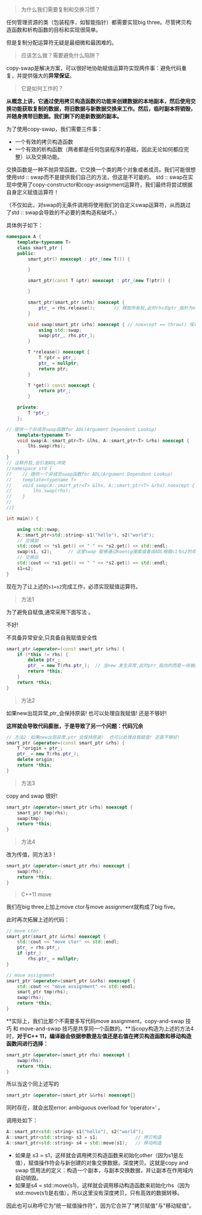 > 为什么我们需要复制和交换习惯？

任何管理资源的类（包装程序，如智能指针）都需要实现big three。尽管拷贝构造函数和析构函数的目标和实现很简单。

但是复制分配运算符无疑是最细微和最困难的。

> 应该怎么做？需要避免什么陷阱？

copy-swap是解决方案，可以很好地协助赋值运算符实现两件事：避免代码重复，并提供强大的**异常保证**。

>它是如何工作的？

**从概念上讲，它通过使用拷贝构造函数的功能来创建数据的本地副本，然后使用交换功能获取复制的数据，将旧数据与新数据交换来工作。然后，临时副本将销毁，并随身携带旧数据。我们剩下的是新数据的副本。**

为了使用copy-swap，我们需要三件事：

- 一个有效的拷贝构造函数
- 一个有效的析构函数（两者都是任何包装程序的基础，因此无论如何都应完整）以及交换功能。

交换函数是一种不抛异常函数，它交换一个类的两个对象或者成员。我们可能很想使用std :: swap而不是提供我们自己的方法，但这是不可能的。 std :: swap在实现中使用了copy-constructor和copy-assignment运算符，我们最终将尝试根据自身定义赋值运算符！

（不仅如此，对swap的无条件调用将使用我们的自定义swap运算符，从而跳过了std :: swap会导致的不必要的类构造和破坏。）

具体例子如下：

```cpp
namespace A {
    template<typename T>
    class smart_ptr {
    public:
        smart_ptr() noexcept : ptr_(new T()) {

        }

        smart_ptr(const T &ptr) noexcept : ptr_(new T(ptr)) {

        }

        smart_ptr(smart_ptr &rhs) noexcept {
            ptr_ = rhs.release();       // 释放所有权,此时rhs的ptr_指针为nullptr
        }

        void swap(smart_ptr &rhs) noexcept { // noexcept == throw() 保证不抛出异常
            using std::swap;
            swap(ptr_, rhs.ptr_);
        }

        T *release() noexcept {
            T *ptr = ptr_;
            ptr_ = nullptr;
            return ptr;
        }

        T *get() const noexcept {
            return ptr_;
        }

    private:
        T *ptr_;
    };

// 提供一个非成员swap函数for ADL(Argument Dependent Lookup)
    template<typename T>
    void swap(A::smart_ptr<T> &lhs, A::smart_ptr<T> &rhs) noexcept {
        lhs.swap(rhs);
    }
}
// 注释开启,会引发ADL冲突
//namespace std {
//    // 提供一个非成员swap函数for ADL(Argument Dependent Lookup)
//    template<typename T>
//    void swap(A::smart_ptr<T> &lhs, A::smart_ptr<T> &rhs) noexcept {
//        lhs.swap(rhs);
//    }
//
//}

int main() {

    using std::swap;
    A::smart_ptr<std::string> s1("hello"), s2("world");
    // 交换前
    std::cout << *s1.get() << " " << *s2.get() << std::endl;
    swap(s1, s2);      // 这里swap 能够通过Koenig搜索或者说ADL根据s1与s2的命名空间来查找swap函数
    // 交换后
    std::cout << *s1.get() << " " << *s2.get() << std::endl;
    s1=s2;
}
```

现在为了让上述的`s1=s2`完成工作，必须实现赋值运算符。

> 方法1

为了避免自赋值,通常采用下面写法 。

不好!  

不具备异常安全,只具备自我赋值安全性

```cpp
smart_ptr &operator=(const smart_ptr &rhs) {
    if (*this != rhs) {
        delete ptr_;
        ptr_ = new T(rhs.ptr_);  // 当new 发生异常,此时ptr_指向的而是一块被删除区域,而不是被赋值对象的区域
        return *this;
    }
    return *this;
}
```

> 方法2

如果new出现异常,ptr_会保持原装!  也可以处理自我赋值! 还是不够好!

**这样就会导致代码膨胀，于是导致了另一个问题：代码冗余**

```cpp
// 方法2：如果new出现异常,ptr_会保持原装!  也可以处理自我赋值! 还是不够好!
smart_ptr &operator=(const smart_ptr &rhs) {
    T *origin = ptr_;
    ptr_ = new T(rhs.ptr_);
    delete origin;
    return *this;
}
```

> 方法3

copy and swap 很好!

```cpp
smart_ptr &operator=(smart_ptr &rhs) noexcept {
    smart_ptr tmp(rhs);
    swap(tmp);
    return *this;
}
```

> 方法4

改为传值，同方法3！

```cpp
smart_ptr &operator=(smart_ptr rhs) noexcept {
    swap(rhs);
    return *this;
}
```

> C++11 move

我们在big three上加上move ctor与move assignment就构成了big five。

此时再次拓展上述的代码：

```cpp
// move ctor
smart_ptr(smart_ptr &&rhs) noexcept {
    std::cout << "move ctor" << std::endl;
    ptr_ = rhs.ptr_;
    if (ptr_)
        rhs.ptr_ = nullptr;
}

// move assignment
smart_ptr &operator=(smart_ptr &&rhs) noexcept {
    std::cout << "move assignment" << std::endl;
    smart_ptr tmp(rhs);
    swap(rhs);
    return *this;
}
```

**实际上，我们比那个不需要多写代码move assignment，copy-and-swap 技巧 和 move-and-swap 技巧是共享同一个函数的。**当copy构造为上述的方法4时，**对于C++ 11，编译器会依据参数是左值还是右值在拷贝构造函数和移动构造函数间进行选择：**

```cpp
smart_ptr &operator=(smart_ptr rhs) noexcept {
    swap(rhs);
    return *this;
}
```

所以当这个同上述写的

```cpp
smart_ptr &operator=(smart_ptr &&rhs) noexcept{}
```

同时存在，就会出现error: ambiguous overload for ‘operator=’ 。

调用处如下：

```cpp
A::smart_ptr<std::string> s1("hello"), s2("world");
A::smart_ptr<std::string> s3 = s1;              // 拷贝构造
A::smart_ptr<std::string> s4 = std::move(s1);   // 移动构造
```

- 如果是 s3 = s1，这样就会调用拷贝构造函数来初始化other（因为s1是左值），赋值操作符会与新创建的对象交换数据，深度拷贝。这就是copy and swap 惯用法的定义：构造一个副本，与副本交换数据，并让副本在作用域内自动销毁。
- 如果是s4 = std::move(s1)，这样就会调用移动构造函数来初始化rhs（因为std::move(s1)是右值），所以这里没有深度拷贝，只有高效的数据转移。

因此也可以称呼它为“统一赋值操作符”，因为它合并了"拷贝赋值"与"移动赋值"。

